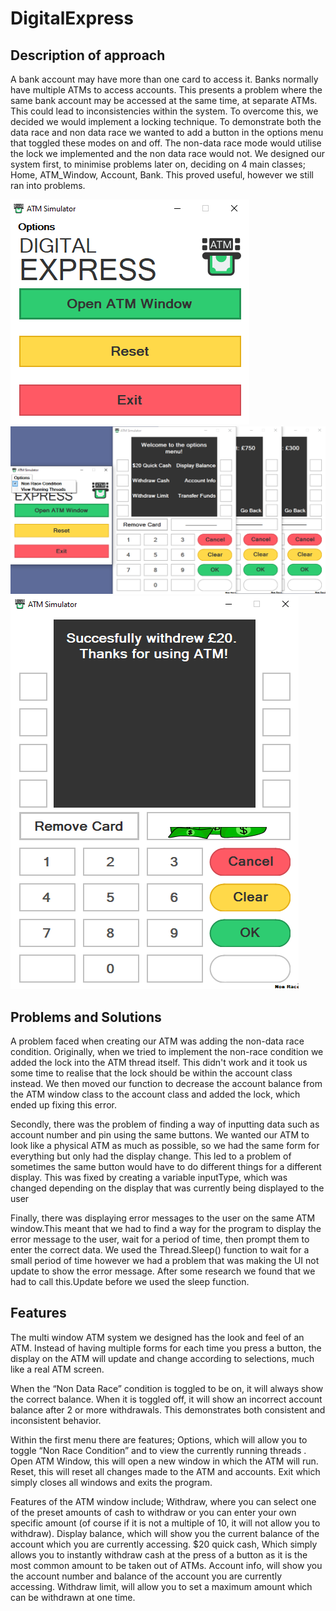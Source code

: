 # DigitalExpress

## Description of approach

A bank account may have more than one card to access it. Banks normally have multiple ATMs to access accounts. This presents a problem where the same bank account may be accessed at the same time, at separate ATMs. This could lead to inconsistencies within the system. To overcome this, we decided we would implement a locking technique. To demonstrate both the data race and non data race we wanted to add a button in the options menu that toggled these modes on and off. The non-data race mode would utilise the lock we implemented and the non data race would not. We designed our system first, to minimise problems later on, deciding on 4 main classes; Home, ATM_Window, Account, Bank. This proved useful, however we still ran into problems.

![home](screenshots/home.png)
![multiple](screenshots/multiple.png)
![money](screenshots/money.png)

## Problems and Solutions

A problem faced when creating our ATM was adding the non-data race condition. Originally, when we tried to implement the non-race condition we added the lock into the ATM thread itself. This didn't work and it took us some time to realise that the lock should be within the account class instead. We then moved our function to decrease the account balance from the ATM window class to the account class and added the lock, which ended up fixing this error.

Secondly, there was the problem of finding a way of inputting data such as account number and pin using the same buttons. We wanted our ATM to look like a physical ATM as much as possible, so we had the same form for everything but only had the display change. This led to a problem of sometimes the same button would have to do different things for a different display. This was fixed by creating a variable inputType, which was changed depending on the display that was currently being displayed to the user

Finally, there was displaying error messages to the user on the same ATM window.This meant that we had to find a way for the program to display the error message to the user, wait for a period of time, then prompt them to enter the correct data. We used the Thread.Sleep() function to wait for a small period of time however we had a problem that was making the UI not update to show the error message. After some research we found that we had to call this.Update before we used the sleep function.

## Features

The multi window ATM system we designed has the look and feel of an ATM. Instead of having multiple forms for each time you press a button, the display on the ATM will update and change according to selections, much like a real ATM screen.

When the “Non Data Race” condition is toggled to be on, it will always show the correct balance. When it is toggled off, it will show an incorrect account balance after 2 or more withdrawals. This demonstrates both consistent and inconsistent behavior.

Within the first menu there are features; Options, which will allow you to toggle “Non Race Condition” and to view the currently running threads . Open ATM Window, this will open a new window in which the ATM will run. Reset, this will reset all changes made to the ATM and accounts. Exit which simply closes all windows and exits the program.

Features of the ATM window include; Withdraw, where you can select one of the preset amounts of cash to withdraw or you can enter your own specific amount (of course if it is not a multiple of 10, it will not allow you to withdraw). Display balance, which will show you the current balance of the account which you are currently accessing. $20 quick cash, Which simply allows you to instantly withdraw cash at the press of a button as it is the most common amount to be taken out of ATMs. Account info, will show you the account number and balance of the account you are currently accessing. Withdraw limit, will allow you to set a maximum amount which can be withdrawn at one time. 
